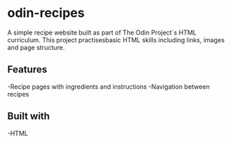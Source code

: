 # odin-recipes
A simple recipe website built as part of The Odin Project`s HTML curriculum. This project practisesbasic HTML skills including links, images and page structure.

## Features
-Recipe pages with ingredients and instructions
-Navigation between recipes

## Built with
-HTML